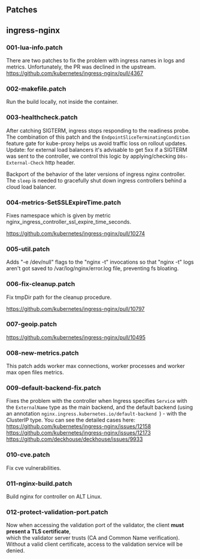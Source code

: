 ## Patches

## ingress-nginx

### 001-lua-info.patch

There are two patches to fix the problem with ingress names in logs and metrics.
Unfortunately, the PR was declined in the upstream.
https://github.com/kubernetes/ingress-nginx/pull/4367

### 002-makefile.patch

Run the build locally, not inside the container.

### 003-healthcheck.patch

After catching SIGTERM, ingress stops responding to the readiness probe.
The combination of this patch and the `EndpointSliceTerminatingCondition` feature gate for kube-proxy helps us avoid
traffic loss on rollout updates.
Update: for external load balancers it's advisable to get 5xx if a SIGTERM was sent to the controller, we control this logic by applying/checking `D8s-External-Check` http header.

Backport of the behavior of the later versions of ingress nginx controller.
The `sleep` is needed to gracefully shut down ingress controllers behind a cloud load balancer.

### 004-metrics-SetSSLExpireTime.patch

Fixes namespace which is given by metric nginx_ingress_controller_ssl_expire_time_seconds.

https://github.com/kubernetes/ingress-nginx/pull/10274

### 005-util.patch

Adds "-e /dev/null" flags to the "nginx -t" invocations so that "nginx -t" logs aren't got saved to /var/log/nginx/error.log file, preventing fs bloating.

### 006-fix-cleanup.patch

Fix tmpDir path for the cleanup procedure.

https://github.com/kubernetes/ingress-nginx/pull/10797

### 007-geoip.patch

https://github.com/kubernetes/ingress-nginx/pull/10495

### 008-new-metrics.patch

This patch adds worker max connections, worker processes and worker max open files metrics.

### 009-default-backend-fix.patch

Fixes the problem with the controller when Ingress specifies `Service` with the `ExternalName` type as the main backend, and the default backend (using an annotation `nginx.ingress.kubernetes.io/default-backend `) - with the ClusterIP type. You can see the detailed cases here:
https://github.com/kubernetes/ingress-nginx/issues/12158
https://github.com/kubernetes/ingress-nginx/issues/12173
https://github.com/deckhouse/deckhouse/issues/9933

### 010-cve.patch

Fix cve vulnerabilities.

### 011-nginx-build.patch

Build nginx for controller on ALT Linux.

### 012-protect-validation-port.patch

Now when accessing the validation port of the validator, the client **must present a TLS certificate**,  
which the validator server trusts (CA and Common Name verification).  
Without a valid client certificate, access to the validation service will be denied.
